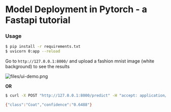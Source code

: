 # Model Deployment in Pytorch - a Fastapi tutorial

### Usage
```bash
$ pip install -r requirements.txt
$ uvicorn 0:app --reload
```

Go to `http://127.0.0.1:8000/` and upload a fashion mnist image (white background) to see the results

![files/ui-demo.png](files)

**OR**

```bash
$ curl -X POST "http://127.0.0.1:8000/predict" -H "accept: application/json" -H "Content-Type: multipart/form-data" -F "file=@/home/me/Pictures/shirt.png;type=image/png"

{"class":"Coat","confidence":"0.6488"}
```